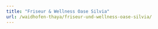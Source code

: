 ```yaml
---
title: "Friseur & Wellness Oase Silvia"
url: /waidhofen-thaya/friseur-und-wellness-oase-silvia/
---
```

